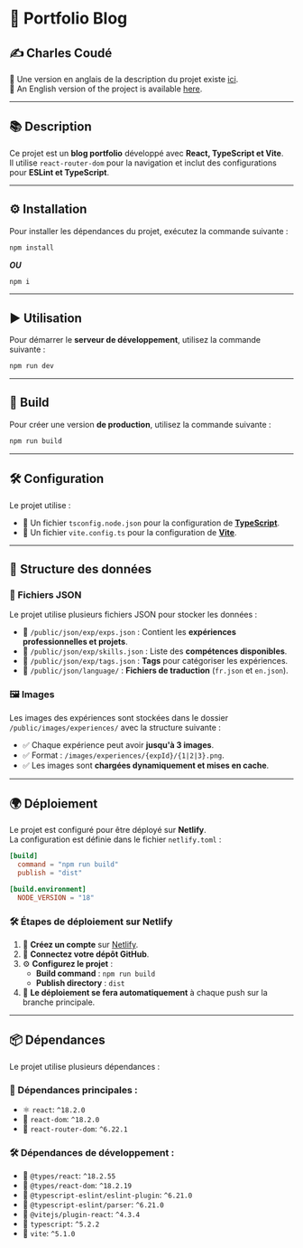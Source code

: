 # 🚀 Portfolio Blog

## ✍️ Charles Coudé

📌 Une version en anglais de la description du projet existe [ici](./README.en.md).  
📌 An English version of the project is available [here](./README.en.md).

---

## 📚 Description

Ce projet est un **blog portfolio** développé avec **React, TypeScript et Vite**.  
Il utilise `react-router-dom` pour la navigation et inclut des configurations pour **ESLint et TypeScript**.

---

## ⚙️ Installation

Pour installer les dépendances du projet, exécutez la commande suivante :

```sh
npm install
```

**_OU_**

```sh
npm i
```

---

## ▶️ Utilisation

Pour démarrer le **serveur de développement**, utilisez la commande suivante :

```sh
npm run dev
```

---

## 🏧 Build

Pour créer une version **de production**, utilisez la commande suivante :

```sh
npm run build
```

---

## 🛠️ Configuration

Le projet utilise :

- 📌 Un fichier `tsconfig.node.json` pour la configuration de **[TypeScript](https://www.typescriptlang.org/)**.
- 📌 Un fichier `vite.config.ts` pour la configuration de **[Vite](https://vite.dev/guide/)**.

---

## 📂 Structure des données

### 📝 Fichiers JSON

Le projet utilise plusieurs fichiers JSON pour stocker les données :

- 📌 `/public/json/exp/exps.json` : Contient les **expériences professionnelles et projets**.
- 📌 `/public/json/exp/skills.json` : Liste des **compétences disponibles**.
- 📌 `/public/json/exp/tags.json` : **Tags** pour catégoriser les expériences.
- 📌 `/public/json/language/` : **Fichiers de traduction** (`fr.json` et `en.json`).

### 🖼️ Images

Les images des expériences sont stockées dans le dossier `/public/images/experiences/` avec la structure suivante :

- ✅ Chaque expérience peut avoir **jusqu'à 3 images**.
- ✅ Format : `/images/experiences/{expId}/{1|2|3}.png`.
- ✅ Les images sont **chargées dynamiquement et mises en cache**.

---

## 🌍 Déploiement

Le projet est configuré pour être déployé sur **Netlify**.  
La configuration est définie dans le fichier `netlify.toml` :

```toml
[build]
  command = "npm run build"
  publish = "dist"

[build.environment]
  NODE_VERSION = "18"
```

### 🛠️ Étapes de déploiement sur Netlify

1. 📝 **Créez un compte** sur [Netlify](https://www.netlify.com/).
2. 🔗 **Connectez votre dépôt GitHub**.
3. ⚙️ **Configurez le projet** :
   - **Build command** : `npm run build`
   - **Publish directory** : `dist`
4. 🚀 **Le déploiement se fera automatiquement** à chaque push sur la branche principale.

---

## 📦 Dépendances

Le projet utilise plusieurs dépendances :

### 📌 Dépendances principales :

- ⚛️ `react`: `^18.2.0`
- 🔄 `react-dom`: `^18.2.0`
- 🚩 `react-router-dom`: `^6.22.1`

### 🛠️ Dépendances de développement :

- 📌 `@types/react`: `^18.2.55`
- 📌 `@types/react-dom`: `^18.2.19`
- 📌 `@typescript-eslint/eslint-plugin`: `^6.21.0`
- 📌 `@typescript-eslint/parser`: `^6.21.0`
- 📌 `@vitejs/plugin-react`: `^4.3.4`
- 📌 `typescript`: `^5.2.2`
- 📌 `vite`: `^5.1.0`

